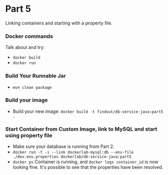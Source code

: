 # Part 5

Linking containers and starting with a property file.

### Docker commands

Talk about and try:

* `docker build`
* `docker run`

### Build Your Runnable Jar

* `mvn clean package`

### Build your image

* Build your new image: `docker build -t findout/db-service-java:part5 .`

### Start Container from Custom Image, link to MySQL and start using property file

* Make sure your database is running from Part 2.
* `docker run -t -i --link dockerlab-mysql:db --env-file ./dev.env.properties dockerlab/db-service-java:part5`
* `docker ps` Container is running, and `docker logs container_id` is now looking fine.
It's possible to see that the properties have been resolved.

